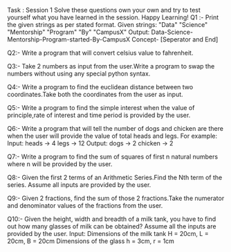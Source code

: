 Task : Session 1
 Solve these questions own your own and try to test yourself what you have learned in the 
session.
 Happy Learning!
 Q1 :- Print the given strings as per stated format.
 Given strings:
 "Data" "Science" "Mentorship" "Program"
 "By" "CampusX"
 Output:
 Data-Science-Mentorship-Program-started-By-CampusX
 Concept- [Seperator and End]

 Q2:- Write a program that will convert celsius value to fahrenheit.

 Q3:- Take 2 numbers as input from the user.Write a program to swap 
the numbers without using any special python syntax.

 Q4:- Write a program to find the euclidean distance between two 
coordinates.Take both the coordinates from the user as input.

 Q5:- Write a program to find the simple interest when the value of 
principle,rate of interest and time period is provided by the user.
 
 Q6:- Write a program that will tell the number of dogs and chicken are 
there when the user will provide the value of total heads and legs.
 For example: Input: heads -> 4 legs -> 12  Output: dogs -> 2 chicken -> 2

 Q7:- Write a program to find the sum of squares of first n natural 
numbers where n will be provided by the user.

 Q8:- Given the first 2 terms of an Arithmetic Series.Find the Nth term 
of the series. Assume all inputs are provided by the user.

 Q9:- Given 2 fractions, find the sum of those 2 fractions.Take the 
numerator and denominator values of the fractions from the user.

 Q10:- Given the height, width and breadth of a milk tank, you have to 
find out how many glasses of milk can be obtained? Assume all the inputs are provided by the user.
Input: Dimensions of the milk tank H = 20cm, L = 20cm, B = 20cm  Dimensions of the glass h = 
3cm, r = 1cm
